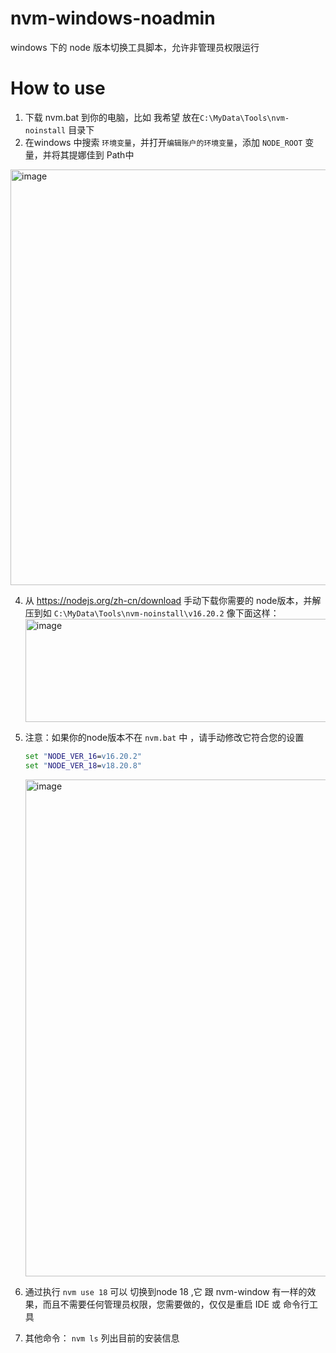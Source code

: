 # nvm-windows-noadmin
windows 下的 node 版本切换工具脚本，允许非管理员权限运行

# How to use

1. 下载 nvm.bat 到你的电脑，比如 我希望 放在`C:\MyData\Tools\nvm-noinstall` 目录下
2. 在windows 中搜索 `环境变量`，并打开`编辑账户的环境变量`，添加 `NODE_ROOT` 变量，并将其提娜佳到 Path中
  <img width="1141" height="665" alt="image" src="https://github.com/user-attachments/assets/bf991968-b7f4-4320-8de3-7b8d87ac838e" />

4. 从 https://nodejs.org/zh-cn/download  手动下载你需要的 node版本，并解压到如 `C:\MyData\Tools\nvm-noinstall\v16.20.2` 像下面这样：
   <img width="649" height="165" alt="image" src="https://github.com/user-attachments/assets/17b40545-582a-420e-b80c-e645289c39c5" />

5. 注意：如果你的node版本不在 `nvm.bat` 中 ，请手动修改它符合您的设置
   ```bat
   set "NODE_VER_16=v16.20.2"
   set "NODE_VER_18=v18.20.8"
   ```
   <img width="635" height="795" alt="image" src="https://github.com/user-attachments/assets/4ced9d97-b293-4cc4-aa04-d6ea786d8053" />

6. 通过执行 `nvm use 18` 可以 切换到node 18 ,它 跟 nvm-window 有一样的效果，而且不需要任何管理员权限，您需要做的，仅仅是重启 IDE 或 命令行工具
7. 其他命令： `nvm ls` 列出目前的安装信息
